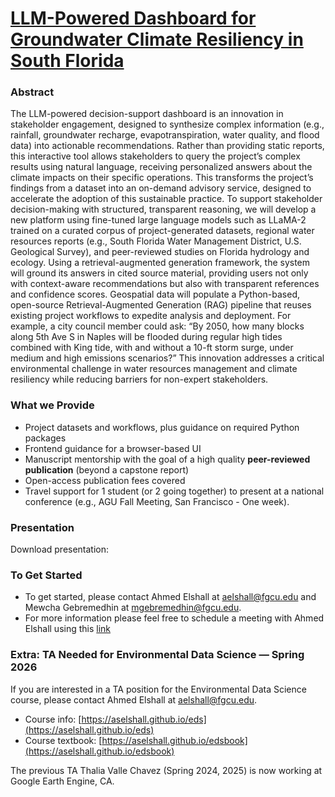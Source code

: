 # [LLM-Powered Dashboard for Groundwater Climate Resiliency in South Florida](https://aselshall.github.io/ads/ai)

### Abstract

The LLM-powered decision-support dashboard is an innovation in stakeholder engagement, designed to synthesize complex information (e.g., rainfall, groundwater recharge, evapotranspiration, water quality, and flood data) into actionable recommendations. Rather than providing static reports, this interactive tool allows stakeholders to query the project’s complex results using natural language, receiving personalized answers about the climate impacts on their specific operations. This transforms the project’s findings from a dataset into an on-demand advisory service, designed to accelerate the adoption of this sustainable practice.   To support stakeholder decision-making with structured, transparent reasoning, we will develop a new platform using fine-tuned large language models such as LLaMA-2 trained on a curated corpus of project-generated datasets, regional water resources reports (e.g., South Florida Water Management District, U.S. Geological Survey), and peer-reviewed studies on Florida hydrology and ecology. Using a retrieval-augmented generation framework, the system will ground its answers in cited source material, providing users not only with context-aware recommendations but also with transparent references and confidence scores. Geospatial data will populate a Python-based, open-source Retrieval-Augmented Generation (RAG) pipeline that reuses existing project workflows to expedite analysis and deployment. For example, a city council member could ask: “By 2050, how many blocks along 5th Ave S in Naples will be flooded during regular high tides combined with  King tide, with and without a 10-ft storm surge, under medium and high emissions scenarios?” This innovation addresses a critical environmental challenge in water resources management and climate resiliency while reducing barriers for non-expert stakeholders.

### What we Provide
- Project datasets and workflows, plus guidance on required Python packages
- Frontend guidance for a browser-based UI
- Manuscript mentorship with the goal of a high quality **peer-reviewed publication** (beyond a capstone report)
- Open-access publication fees covered
- Travel support for 1 student (or 2 going together) to present at a national conference (e.g., AGU Fall Meeting, San Francisco - One week).

### Presentation
Download presentation:

### To Get Started
- To get started, please contact Ahmed Elshall at [aelshall@fgcu.edu](mailto:aelshall@fgcu.edu) and Mewcha Gebremedhin at [mgebremedhin@fgcu.edu](mailto:mgebremedhin@fgcu.edu).
- For more information please feel free to schedule a meeting with Ahmed Elshall using this [link](https://outlook.office.com/bookwithme/user/0ef6bb499a744b9baf3c2c5ba2e9bce0@fgcu.edu?anonymous&ep=bwmEmailSignature)

### Extra: TA Needed for Environmental Data Science — Spring 2026

If you are interested in a TA position for the Environmental Data Science course, please contact Ahmed Elshall at [aelshall@fgcu.edu](mailto:aelshall@fgcu.edu).

- Course info: [https://aselshall.github.io/eds](https://aselshall.github.io/eds)
- Course textbook: [https://aselshall.github.io/edsbook](https://aselshall.github.io/edsbook)

The previous TA Thalia Valle Chavez (Spring 2024, 2025) is now working at Google Earth Engine, CA. 
